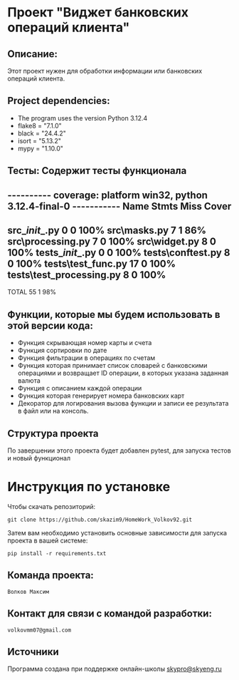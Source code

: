# Проект "Виджет банковских операций клиента"

## Описание:

Этот проект нужен для обработки информации или банковских операций клиента.

## Project dependencies:

- The program uses the version Python 3.12.4
- flake8 = "7.1.0"
- black = "24.4.2"
- isort = "5.13.2"
- mypy = "1.10.0"

## Тесты: Содержит тесты функционала

---------- coverage: platform win32, python 3.12.4-final-0 -----------
Name                       Stmts   Miss  Cover
----------------------------------------------
src\__init__.py                0      0   100%
src\masks.py                   7      1    86%
src\processing.py              7      0   100%
src\widget.py                  8      0   100%
tests\__init__.py              0      0   100%
tests\conftest.py              8      0   100%
tests\test_func.py            17      0   100%
tests\test_processing.py       8      0   100%
----------------------------------------------
TOTAL                         55      1    98%

## Функции, которые мы будем использовать в этой версии кода:

- Функция скрывающая номер карты и счета
- Функция сортировки по дате
- Функция фильтрации в операциях по счетам
- Функция которая принимает список словарей с банковскими операциями и возвращает ID операции, в которых указана
заданная валюта
- Функция с описанием каждой операции
- Функция которая генерирует номера банковских карт
- Декоратор для логирования вызова функции и записи ее результата в файл или на консоль.

## Структура проекта

По завершении этого проекта будет добавлен pytest, для запуска тестов и новый функционал

# Инструкция по установке

Чтобы скачать репозиторий:

`git clone https://github.com/skazim9/HomeWork_Volkov92.git`

Затем вам необходимо установить основные зависимости для запуска проекта в вашей системе:

```pip install -r requirements.txt```

## Команда проекта:

`Волков Максим`

## Контакт для связи с командой разработки:

`volkovmm07@gmail.com`

## Источники

Программа создана при поддержке онлайн-школы [skypro@skyeng.ru](https://sky.pro/#giftpopup)